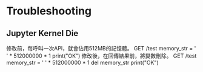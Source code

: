 # Troubleshooting

## Jupyter Kernel Die
修改前，每呼叫一次API，就會佔用512MB的記憶體。
GET /test
memory_str = ' ' * 512000000 * 1
print("OK")
修改後，在回傳結果前，將變數刪除。
GET /test
memory_str = ' ' * 512000000 * 1
del memory_str
print("OK")